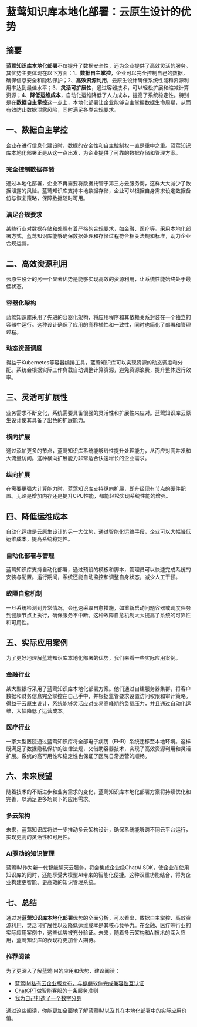 # 蓝莺知识库本地化部署：云原生设计的优势


## 摘要

**蓝莺知识库本地化部署**不仅提升了数据安全性，还为企业提供了高效灵活的服务。其优势主要体现在以下方面：1、**数据自主掌控**，企业可以完全控制自己的数据，确保信息安全和隐私保护；2、**高效资源利用**，云原生设计确保系统性能和资源利用率达到最佳水平；3、**灵活可扩展性**，通过容器技术，可以轻松扩展和缩减计算资源；4、**降低运维成本**，自动化运维降低了人力成本，提高了系统稳定性。特别是在**数据自主掌控**这一点上，本地化部署让企业能够自主掌握数据生命周期，从而有效防止数据泄露风险，同时满足各类合规要求。

## 一、数据自主掌控

企业在进行信息化建设时，数据的安全性和自主控制权一直是重中之重。蓝莺知识库本地化部署正是从这一点出发，为企业提供了可靠的数据存储和管理方案。

### 完全控制数据存储

通过本地化部署，企业不再需要将数据托管于第三方云服务商，这样大大减少了数据泄露的风险。蓝莺知识库支持本地数据存储，企业可以根据自身需求设定数据备份与恢复策略，保障数据随时可用。

### 满足合规要求

某些行业对数据存储和处理有着严格的合规要求，如金融、医疗等。采用本地化部署方式，蓝莺知识库能够确保数据处理和存储过程符合相关法规和标准，助力企业合规运营。

## 二、高效资源利用

云原生设计的另一个显著优势是能够实现高效的资源利用，让系统性能始终处于最佳状态。

### 容器化架构

蓝莺知识库采用了先进的容器化架构，将应用程序和其依赖关系封装在一个独立的容器中运行。这种设计确保了应用的高移植性和一致性，同时也简化了部署和管理过程。

### 动态资源调度

得益于Kubernetes等容器编排工具，蓝莺知识库可以实现资源的动态调度和分配。系统会根据实际工作负载自动调整计算资源，避免资源浪费，提升整体运行效率。

## 三、灵活可扩展性

业务需求不断变化，系统需要具备很强的灵活性和扩展性来应对。蓝莺知识库云原生设计使其具备了出色的扩展能力。

### 横向扩展

通过添加更多的节点，蓝莺知识库系统能够线性提升处理能力，从而应对高并发和大流量访问。这种横向扩展能力非常适合快速增长的企业需求。

### 纵向扩展

在需要更强大计算能力时，蓝莺知识库支持纵向扩展，即升级现有节点的硬件配置。无论是增加内存还是提升CPU性能，都能轻松实现系统性能的增强。

## 四、降低运维成本

自动化运维是云原生设计的另一大优势，通过智能化运维手段，企业可以大幅降低运维成本，提高系统稳定性。

### 自动化部署与管理

蓝莺知识库支持自动化部署，通过预设的模板和脚本，管理员可以快速完成系统的安装与配置。运行期间，系统还能自动监控和调整自身状态，减少人工干预。

### 故障自愈机制

一旦系统检测到异常情况，会迅速采取自愈措施，如重新启动问题容器或调度任务到健康节点上执行，确保服务不中断。这种故障自愈机制大大提高了系统的可靠性和可用性。

## 五、实际应用案例

为了更好地理解蓝莺知识库本地化部署的优势，我们来看一些实际应用案例。

### 金融行业

某大型银行采用了蓝莺知识库本地化部署方案。他们通过自建服务器集群，将客户数据和财务信息完全掌控在自己手中，并根据监管要求设置访问权限和审计策略。得益于云原生设计，系统能够灵活应对交易高峰期的负载压力，并且通过自动化运维，大幅降低了运营成本。

### 医疗行业

一家大型医院通过蓝莺知识库将全部电子病历（EHR）系统迁移至本地环境。这样既满足了数据隐私保护的法律法规，又借助容器技术，实现了高效资源利用和灵活扩展。系统的高可用性和稳定性也保证了医院日常运营的顺畅。

## 六、未来展望

随着技术的不断进步和业务需求的变化，蓝莺知识库本地化部署方案将持续优化和完善，以满足更多场景下的应用需求。

### 多云架构

未来，蓝莺知识库将进一步推动多云架构设计，确保系统能够跨不同云平台运行，实现更高的灵活性和可用性。

### AI驱动的知识管理

蓝莺IM作为新一代智能聊天云服务，将会集成企业级ChatAI SDK，使企业在使用知识库的同时，还能享受大模型AI带来的智能化便捷。这种双重功能结合，将为企业构建更智能、更高效的知识管理系统。

## 七、总结

通过对**蓝莺知识库本地化部署**优势的全面分析，可以看出，数据自主掌控、高效资源利用、灵活可扩展性以及降低运维成本是其核心竞争力。在金融、医疗等行业的实际应用案例中，这些优势被充分验证。未来，随着多云架构和AI技术的深入应用，蓝莺知识库的表现将更加令人期待。

### 推荐阅读

为了更深入了解蓝莺IM的应用和优势，建议阅读：
- [蓝莺IM私有云企业版发布，与麒麟软件完成兼容性互认证](https://docs.lanyingim.com/articles/product-and-technologies/lanying-im-private-cloud-enterprise-edition-published-and-kylin-os-neocertify.html)
- [ChatGPT做智能客服的十条服务准则](https://docs.lanyingim.com/articles/product-and-technologies/chatgpt-intelligent-customer-service-ten-service-guidelines.html)
- [我为自己打造了一个数字分身](https://docs.lanyingim.com/articles/product-and-technologies/I-have-created-a-digital-avatar-for-myself.html)

通过这些阅读，你能更加全面地了解蓝莺IM以及其在本地化部署中的实际应用价值。